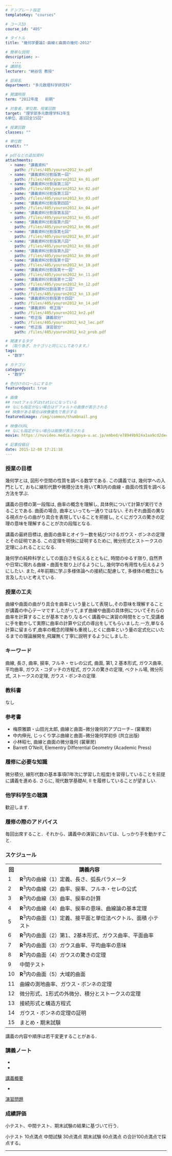```yaml
---
# テンプレート指定
templateKey: "courses"

# コースID
course_id: "405"

# タイトル
title: "幾何学要論I-曲線と曲面の幾何-2012"

# 簡単な説明
description: >-
   ....
# 講師名
lecturer: "納谷信 教授"

# 部局名
department: "多元数理科学研究科"

# 開講時限
term: "2012年度	前期"

# 対象者、単位数、授業回数
target: "理学部多元数理学科3年生
6単位、週1回全15回"

# 授業回数
classes: ""

# 単位数
credit: ""

# pdfなどの追加資料
attachments:
  - name: "講義資料" 
    path: /files/405/youron2012_kn.pdf
  - name: "講義資料分割版第一回" 
    path: /files/405/youron2012_kn_01.pdf
  - name: "講義資料分割版第二回" 
    path: /files/405/youron2012_kn_02.pdf
  - name: "講義資料分割版第三回" 
    path: /files/405/youron2012_kn_03.pdf
  - name: "講義資料分割版第四回" 
    path: /files/405/youron2012_kn_04.pdf
  - name: "講義資料分割版第五回" 
    path: /files/405/youron2012_kn_05.pdf
  - name: "講義資料分割版第六回" 
    path: /files/405/youron2012_kn_06.pdf
  - name: "講義資料分割版第七回" 
    path: /files/405/youron2012_kn_07.pdf
  - name: "講義資料分割版第八回" 
    path: /files/405/youron2012_kn_08.pdf
  - name: "講義資料分割版第九回" 
    path: /files/405/youron2012_kn_09.pdf
  - name: "講義資料分割版第十回" 
    path: /files/405/youron2012_kn_10.pdf
  - name: "講義資料分割版第十一回" 
    path: /files/405/youron2012_kn_11.pdf
  - name: "講義資料分割版第十二回" 
    path: /files/405/youron2012_kn_12.pdf
  - name: "講義資料分割版第十三回" 
    path: /files/405/youron2012_kn_13.pdf
  - name: "講義資料分割版第十四回" 
    path: /files/405/youron2012_kn_14.pdf
  - name: "講義資料　修正版" 
    path: /files/405/youron2012_kn2.pdf
  - name: "修正版　講義部分" 
    path: /files/405/youron2012_kn2_lec.pdf
  - name: "修正版　演習部分" 
    path: /files/405/youron2012_kn2_prob.pdf

# 関連するタグ
# （取り急ぎ、カテゴリと同じにしてあります。）
tags:
 - "数学"

# カテゴリ
category:
 - "数学"

# 色付けのロールにするか
featuredpost: true

# 画像
## rootフォルダはstaticになっている
## なにも指定がない場合はデフォルトの画像が表示される
## 映像がある場合は映像優先で表示する
featuredimage: /img/common/thumbnail.png

# 映像のURL
## なにも指定がない場合は画像が表示される
movie: https://nuvideo.media.nagoya-u.ac.jp/embed/e78949b924a1aa9cd2dec2b1a97b8fe744179f07

# 記事投稿日
date: 2015-12-08 17:21:18
---
```


### 授業の目標

幾何学とは, 図形や空間の性質を調べる数学である. この講義では, 幾何学への入門として, おもに線形代数や微積分法を用いて**R**3内の曲線・曲面の性質を調べる方法を学ぶ.

講義の目標の第一段階は, 曲率の概念を理解し, 具体例について計算が実行できることである. 曲面の場合, 曲率といっても一通りではない. それぞれ曲面の異なる視点からの曲がり具合を表現していることを把握し, とくにガウスの驚きの定理の意味を理解することが次の段階となる.

講義の最終目標は, 曲面の曲率とオイラー数を結びつけるガウス・ボンネの定理とその証明である. この定理を明快に証明するために, 微分形式とストークスの定理にふれることになる.

幾何学の純粋科学としての面白さを伝えるとともに, 時間のゆるす限り, 自然界や日常に現れる曲線・曲面を取り上げるようにし, 幾何学の有用性も伝えるようにしたい. また, 4年前期に学ぶ多様体論への接続に配慮して, 多様体の概念にも言及したいと考えている.


### 授業の工夫

曲線や曲面の曲がり具合を曲率という量として表現し,その意味を理解することが講義の中心テーマです.したがって,まず曲線や曲面の具体例についてそれらの曲率を計算することが基本であり,なるべく講義中に演習の時間をとって,受講者に手を動かして実際に曲率の計算や公式の導出をしてもらいました.一方,単なる計算に留まらず,曲率の概念的理解も重視し,とくに曲率という量の定式化にいたるまでの理論展開を,飛躍無く丁寧に説明するようにしました.





### キーワード

曲線, 長さ, 曲率, 捩率, フルネ・セレの公式, 曲面, 第1, 2 基本形式, ガウス曲率, 平均曲率, ガウス・コダッチの方程式, ガウスの驚きの定理, ベクトル場, 微分形式, ストークスの定理, ガウス・ボンネの定理.

### 教科書

なし

### 参考書

* 梅原雅顕・山田光太郎, 曲線と曲面−微分幾何的アプローチ− (裳華房)
* 中内伸光, じっくり学ぶ曲線と曲面−微分幾何学初歩 (共立出版)
* 小林昭七, 曲線と曲面の微分幾何 (裳華房)
* Barrett O’Neill, Elementry Differential Geometry (Academic Press)

### 履修に必要な知識

微分積分, 線形代数の基本事項(1年次に学習した程度)を習得していることを前提に講義を進める. さらに, 現代数学基礎AI, II を履修していることが望ましい.

### 他学科学生の聴講

歓迎します.

### 履修の際のアドバイス

毎回出席すること．それから、講義中の演習においては、しっかり手を動かすこと.


<h3>スケジュール</h3>
<table class="basic" width="455">
<tr>
<th width="20" class="center">回</th>
<th width="435" class="center">講義内容</th>
</tr>

<tr>
<td width="20" class="center">1</td>
<td width="435"><b>R</b><sup>3</sup>内の曲線（1）定義、長さ、弧長パラメータ</td>
</tr>

<tr>
<td width="20" class="center">2</td>
<td width="435"><b>R</b><sup>3</sup>内の曲線（2）曲率、捩率、フルネ・セレの公式</td>
</tr>

<tr>
<td width="20" class="center">3</td>
<td width="435"><b>R</b><sup>3</sup>内の曲線（3）曲率、捩率の計算</td>
</tr>

<tr>
<td width="20" class="center">4</td>
<td width="435"><b>R</b><sup>3</sup>内の曲線（4）曲率、捩率の意味、曲線論の基本定理</td>
</tr>

<tr>
<td width="20" class="center">5</td>
<td width="435"><b>R</b><sup>3</sup>内の曲面（1）定義、接平面と単位法ベクトル、面積 小テスト</td>
</tr>

<tr>
<td width="20" class="center">6</td>
<td width="435"><b>R</b><sup>3</sup>内の曲面（2）第1、2基本形式、ガウス曲率、平面曲率</td>
</tr>

<tr>
<td width="20" class="center">7</td>
<td width="435"><b>R</b><sup>3</sup>内の曲面（3）ガウス曲率、平均曲率の意味</td>
</tr>

<tr>
<td width="20" class="center">8</td>
<td width="435"><b>R</b><sup>3</sup>内の曲面（4）ガウスの驚きの定理</td>
</tr>

<tr>
<td width="20" class="center">9</td>
<td width="435">中間テスト</td>
</tr>

<tr>
<td width="20" class="center">10</td>
<td width="435"><b>R</b><sup>3</sup>内の曲面（5）大域的曲面</td>
</tr>

<tr>
<td width="20" class="center">11</td>
<td width="435">曲線の測地曲率、ガウス・ボンネの定理</td>
</tr>

<tr>
<td width="20" class="center">12</td>
<td width="435">微分形式、1形式の外微分、積分とストークスの定理</td>
</tr>

<tr>
<td width="20" class="center">13</td>
<td width="435">接続形式と構造方程式</td>
</tr>

<tr>
<td width="20" class="center">14</td>
<td width="435">ガウス・ボンネの定理の証明</td>
</tr>

<tr>
<td width="20" class="center">15</td>
<td width="435">まとめ・期末試験</td>
</tr>

</table>

<p>講義の内容や順序は若干変更することがある．</p>


### 講義ノート


-


-
[講義概要](https://ocw.nagoya-u.jp/files/405/youron2012_kn2_lec.pdf) 



-
[演習問題](https://ocw.nagoya-u.jp/files/405/youron2012_kn2_prob.pdf) 








### 成績評価

小テスト、中間テスト、期末試験の結果に基づいて行う．

小テスト 10点満点
中間試験 30点満点
期末試験 60点満点
の合計100点満点で採点する。



-----